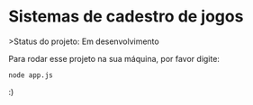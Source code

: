 <h1>Sistemas de cadestro de jogos</h1>
>Status do projeto: Em desenvolvimento

Para rodar esse projeto na sua máquina, por favor digite:

```
node app.js

```

:)